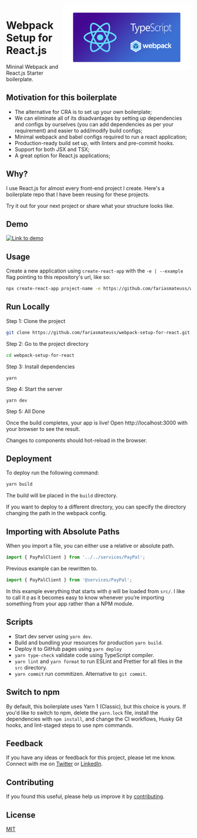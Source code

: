<img src="./docs/resources/thumbnail.png" width="350" align="right">

# Webpack Setup for React.js

Mininal Webpack and React.js Starter boilerplate.

## Motivation for this boilerplate

- The alternative for CRA is to set up your own boilerplate;
- We can eliminate all of its disadvantages by setting up dependencies and configs by ourselves (you can add dependencies as per your requirement) and easier to add/modify build configs;
- Minimal webpack and babel configs required to run a react application;
- Production-ready build set up, with linters and pre-commit hooks.
- Support for both JSX and TSX;
- A great option for React.js applications;

## Why?

I use React.js for almost every front-end project I create. Here's a boilerplate repo that I have been reusing for these projects.

Try it out for your next project or share what your structure looks like.

## Demo

<a href="https://fariasmateuss.github.io/webpack-setup-for-react/" rel="Lint to demo"><img src="./docs/resources/demo.png" alt="Link to demo" /></a>

## Usage

Create a new application using `create-react-app` with the `-e | --example` flag pointing to this repository's url, like so:

```bash
npx create-react-app project-name -e https://github.com/fariasmateuss/webpack-setup-for-react.git
```

## Run Locally

Step 1: Clone the project

```bash
git clone https://github.com/fariasmateuss/webpack-setup-for-react.git
```

Step 2: Go to the project directory

```bash
cd webpack-setup-for-react
```

Step 3: Install dependencies

```
yarn
```

Step 4: Start the server

```
yarn dev
```

Step 5: All Done

Once the build completes, your app is live! Open http://localhost:3000 with your browser to see the result.

Changes to components should hot-reload in the browser.

## Deployment

To deploy run the following command:

```bash
yarn build
```

The build will be placed in the `build` directory.

If you want to deploy to a different directory, you can specify the directory changing the path in the webpack config.

## Importing with Absolute Paths

When you import a file, you can either use a relative or absolute path.

```typescript
import { PayPalClient } from '../../services/PayPal';
```

Previous example can be rewritten to.

```typescript
import { PayPalClient } from '@services/PayPal';
```

In this example everything that starts with `@` will be loaded from `src/`. I like to call it `@` as it becomes easy to know whenever you’re importing something from your app rather than a NPM module.

## Scripts

- Start dev server using `yarn dev`.
- Build and bundling your resources for production `yarn build`.
- Deploy it to GitHub pages using `yarn deploy`
- `yarn type-check` validate code using TypeScript compiler.
- `yarn lint` and `yarn format` to run ESLint and Prettier for all files in the `src` directory.
- `yarn commit` run commitizen. Alternative to `git commit`.

## Switch to npm

By default, this boilerplate uses Yarn 1 (Classic), but this choice is yours. If you'd like to switch to npm, delete the `yarn.lock` file, install the dependencies with `npm install`, and change the CI workflows, Husky Git hooks, and lint-staged steps to use npm commands.

## Feedback

If you have any ideas or feedback for this project, please let me know. Connect with me on [Twitter](https://twitter.com/fariasmateuss) or [LinkedIn](https://www.linkedin.com/in/fariasmateuss/).

## Contributing

If you found this useful, please help us improve it by [contributing](/docs/CONTRIBUTING.md).

## License

[MIT](https://github.com/fariasmateuss/webpack-setup-for-react/blob/master/LICENSE)
